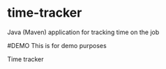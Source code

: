 # time-tracker
Java (Maven) application for tracking time on the job

#DEMO
This is for demo purposes

Time tracker
